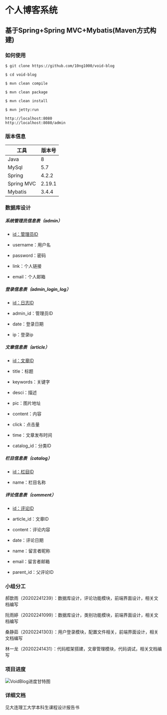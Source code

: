 # 个人博客系统

## 基于Spring+Spring MVC+Mybatis(Maven方式构建)

### 如何使用

```
$ git clone https://github.com/10ng1000/void-blog

$ cd void-blog

$ mvn clean compile

$ mvn clean package

$ mvn clean install

$ mvn jetty:run

http://localhost:8080
http://localhost:8080/admin 
```

### 版本信息

| 工具         | 版本号    |
| ---------- | ------ |
| Java       | 8      |
| MySql      | 5.7    |
| Spring     | 4.2.2  |
| Spring MVC | 2.19.1 |
| Mybatis    | 3.4.4  |

### 数据库设计

##### 系统管理员信息表（admin）

* <u>id：管理员ID</u>

* username：用户名

* password：密码

* link：个人链接

* email：个人邮箱

##### 登录信息表（admin_login_log）

* <u>id：日志ID</u>

* admin_id：管理员ID

* date：登录日期

* ip：登录ip

##### 文章信息表（article）

* <u>id：文章ID</u>

* title：标题

* keywords：关键字

* desci：描述

* pic：图片地址

* content：内容

* click：点击量

* time：文章发布时间

* catalog_id：分类ID

##### 栏目信息表（catalog）

* <u>id：栏目ID</u>

* name：栏目名称

##### 评论信息表（comment）

* <u>id：评论ID</u>

* article_id：文章ID

* content：评论内容

* date：评论日期

* name：留言者昵称

* email：留言者邮箱

* parent_id：父评论ID

### 小组分工

郝歆雨（20202241239）：数据库设计，评论功能模块，前端界面设计，相关文档编写 

阮雨婷（20202241099）：数据库设计，类别功能模块，前端界面设计，相关文档编写

桑静茹（20202241303）：用户登录模块，配置文件相关，前端界面设计，相关文档编写

林一龙（20202241431）：代码框架搭建，文章管理模块，代码调试，相关文档编写

### 项目进度

![VoidBlog进度甘特图](https://github.com/10ng1000/void-blog/assets/95556180/27fde6cd-1148-4bae-aed4-7d81eea89f69)


### 详细文档

见大连理工大学本科生课程设计报告书
